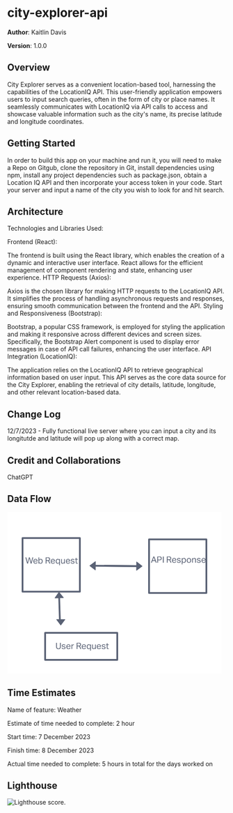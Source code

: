 # city-explorer-api

**Author**: Kaitlin Davis

**Version**: 1.0.0

## Overview

City Explorer serves as a convenient location-based tool, harnessing the capabilities of the LocationIQ API. This user-friendly application empowers users to input search queries, often in the form of city or place names. It seamlessly communicates with LocationIQ via API calls to access and showcase valuable information such as the city's name, its precise latitude and longitude coordinates.

## Getting Started

In order to build this app on your machine and run it, you will need to make a Repo on Gitgub, clone the repository in Git, install dependencies using npm, install any project dependencies such as package.json, obtain a Location IQ API and then incorporate your access token in your code. Start your server and input a name of the city you wish to look for and hit search.

## Architecture

Technologies and Libraries Used:

Frontend (React):

The frontend is built using the React library, which enables the creation of a dynamic and interactive user interface. React allows for the efficient management of component rendering and state, enhancing user experience.
HTTP Requests (Axios):

Axios is the chosen library for making HTTP requests to the LocationIQ API. It simplifies the process of handling asynchronous requests and responses, ensuring smooth communication between the frontend and the API.
Styling and Responsiveness (Bootstrap):

Bootstrap, a popular CSS framework, is employed for styling the application and making it responsive across different devices and screen sizes. Specifically, the Bootstrap Alert component is used to display error messages in case of API call failures, enhancing the user interface.
API Integration (LocationIQ):

The application relies on the LocationIQ API to retrieve geographical information based on user input. This API serves as the core data source for the City Explorer, enabling the retrieval of city details, latitude, longitude, and other relevant location-based data.

## Change Log

12/7/2023 - Fully functional live server where you can input a city and its longitutde and latitude will pop up along with a correct map.

## Credit and Collaborations

ChatGPT

## Data Flow

![Dataflow between application](img/dataflow.png)

## Time Estimates
Name of feature: Weather

Estimate of time needed to complete: 2 hour

Start time: 7 December 2023

Finish time: 8 December 2023

Actual time needed to complete: 5 hours in total for the days worked on

## Lighthouse

![Lighthouse score](img/lighthouse.png).